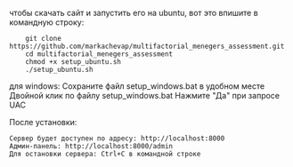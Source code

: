 чтобы скачать сайт и запустить его на ubuntu, вот это впишите в командную строку:

        git clone https://github.com/markachevap/multifactorial_menegers_assessment.git
        cd multifactorial_menegers_assessment
        chmod +x setup_ubuntu.sh
        ./setup_ubuntu.sh


для windows:
    Сохраните файл setup_windows.bat в удобном месте
    Двойной клик по файлу setup_windows.bat
    Нажмите "Да" при запросе UAC

После установки:

    Сервер будет доступен по адресу: http://localhost:8000
    Админ-панель: http://localhost:8000/admin
    Для остановки сервера: Ctrl+C в командной строке
